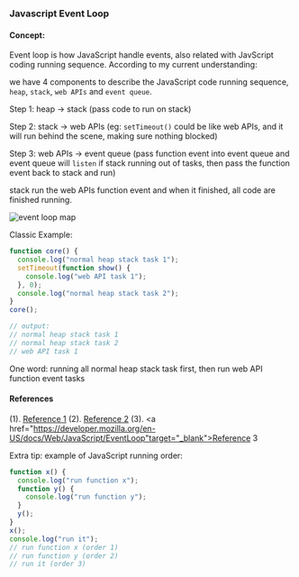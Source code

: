 ### Javascript Event Loop

#### Concept:

Event loop is how JavaScript handle events, also related with JavScript coding running sequence. According to my current understanding:

we have 4 components to describe the JavaScript code running sequence, `heap`, `stack`, `web APIs` and `event queue`.

Step 1: heap -> stack (pass code to run on stack)

Step 2: stack -> web APIs (eg: `setTimeout()` could be like web APIs, and it will run behind the scene, making sure nothing blocked)

Step 3: web APIs -> event queue (pass function event into event queue and event queue will `listen` if stack running out of tasks, then pass the function event back to stack and run)

stack run the web APIs function event and when it finished, all code are finished running.

![event loop map](https://res.cloudinary.com/dameng/image/upload/v1651318003/tipify/event-loop.png)

Classic Example:

```js
function core() {
  console.log("normal heap stack task 1");
  setTimeout(function show() {
    console.log("web API task 1");
  }, 0);
  console.log("normal heap stack task 2");
}
core();

// output:
// normal heap stack task 1
// normal heap stack task 2
// web API task 1
```

One word: running all normal heap stack task first, then run web API function event tasks

#### References

(1). <a href="https://www.youtube.com/watch?v=8aGhZQkoFbQ" target="_blank">Reference 1</a>
(2). <a href="https://www.youtube.com/watch?v=XzXIMZMN9k4" target="_blank">Reference 2</a>
(3). <a href="https://developer.mozilla.org/en-US/docs/Web/JavaScript/EventLoop"target="_blank">Reference 3</a>

Extra tip: example of JavaScript running order:

```js
function x() {
  console.log("run function x");
  function y() {
    console.log("run function y");
  }
  y();
}
x();
console.log("run it");
// run function x (order 1)
// run function y (order 2)
// run it (order 3)
```
